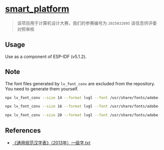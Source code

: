 # [smart_platform](https://github.com/PFiS1737/smart_platform)

> 该项目用于计算机设计大赛，我们的参赛编号为 `2025032895`
> 该信息供评委对照审核

## Usage

Use as a component of ESP-IDF (v5.1.2).

## Note

The font files generated by `lv_font_conv` are excluded from the repository. You need to generate them yourself.

```sh
npx lv_font_conv --size 14 --format lvgl --font /usr/share/fonts/adobe-source-han-sans/SourceHanSansCN-Regular.otf --bpp 3 -o ./src/fonts/lv_font_han_sans_14_3500.c --symbols "$(tr -d "\n" < ./share/charlist.txt)" --lv-include "lv_font_han_sans_14_3500.h" --lv-fallback lv_font_montserrat_14

npx lv_font_conv --size 16 --format lvgl --font /usr/share/fonts/adobe-source-han-sans/SourceHanSansCN-Regular.otf --bpp 3 -o ./src/fonts/lv_font_han_sans_16_3500.c --symbols "$(tr -d "\n" < ./share/charlist.txt)" --lv-include "lv_font_han_sans_16_3500.h" --lv-fallback lv_font_montserrat_16

npx lv_font_conv --size 20 --format lvgl --font /usr/share/fonts/adobe-source-han-sans/SourceHanSansCN-Regular.otf --bpp 3 -o ./src/fonts/lv_font_han_sans_20_3500.c --symbols "$(tr -d "\n" < ./share/charlist.txt)" --lv-include "lv_font_han_sans_20_3500.h" --lv-fallback lv_font_montserrat_20
```

## References

- [《通用规范汉字表》（2013年）一级字.txt](https://github.com/zispace/hanzi-chars/blob/main/data-charlist/%E3%80%8A%E9%80%9A%E7%94%A8%E8%A7%84%E8%8C%83%E6%B1%89%E5%AD%97%E8%A1%A8%E3%80%8B%EF%BC%882013%E5%B9%B4%EF%BC%89%E4%B8%80%E7%BA%A7%E5%AD%97.txt)
